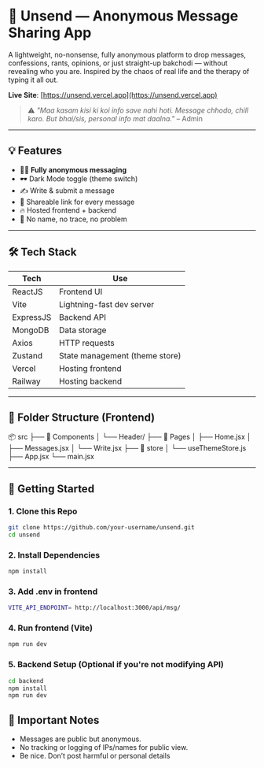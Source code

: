 # 📨 Unsend — Anonymous Message Sharing App

A lightweight, no-nonsense, fully anonymous platform to drop messages, confessions, rants, opinions, or just straight-up bakchodi — without revealing who you are. Inspired by the chaos of real life and the therapy of typing it all out.

**Live Site**: [https://unsend.vercel.app](https://unsend.vercel.app)

> ⚠️ _"Maa kasam kisi ki koi info save nahi hoti. Message chhodo, chill karo. But bhai/sis, personal info mat daalna."_ – Admin

---

## 💡 Features

- 🧑‍🎤 **Fully anonymous messaging**  
- 🕶️ Dark Mode toggle (theme switch)
- ✍️ Write & submit a message
- 🔗 Shareable link for every message
- 🔥 Hosted frontend + backend
- 🚫 No name, no trace, no problem

---

## 🛠️ Tech Stack

| Tech         | Use                                  |
|--------------|---------------------------------------|
| ReactJS      | Frontend UI                          |
| Vite         | Lightning-fast dev server            |
| ExpressJS    | Backend API                          |
| MongoDB      | Data storage                         |
| Axios        | HTTP requests                        |
| Zustand      | State management (theme store)       |
| Vercel       | Hosting frontend                     |
| Railway      | Hosting backend                      |

---

## 📁 Folder Structure (Frontend)

📦 src ├── 
        📁 Components 
        │ └── Header/ 
        ├── 📁 Pages 
        │ ├── Home.jsx 
        │ ├── Messages.jsx 
        │ └── Write.jsx 
        ├── 📁 store 
        │ └── useThemeStore.js 
        ├── App.jsx 
        └── main.jsx

---

## 🚀 Getting Started

### 1. Clone this Repo

```bash
git clone https://github.com/your-username/unsend.git
cd unsend
```

### 2. Install Dependencies

```bash
npm install
```

### 3. Add .env in frontend

```bash
VITE_API_ENDPOINT= http://localhost:3000/api/msg/

```

### 4. Run frontend (Vite)

```bash
npm run dev

```

### 5. Backend Setup (Optional if you're not modifying API)

```bash
cd backend
npm install
npm run dev
```

## 🔐 Important Notes

- Messages are public but anonymous.
- No tracking or logging of IPs/names for public view.
- Be nice. Don’t post harmful or personal details
